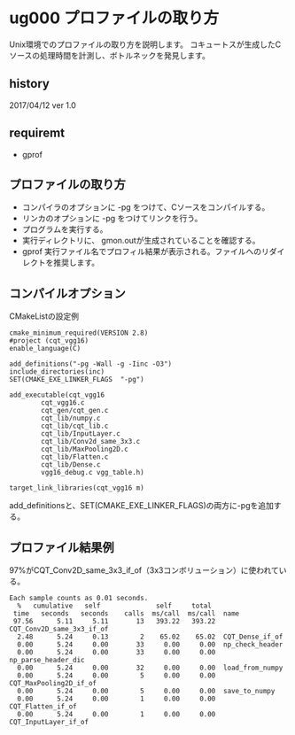 # ug000 プロファイルの取り方
Unix環境でのプロファイルの取り方を説明します。
コキュートスが生成したCソースの処理時間を計測し、ボトルネックを発見します。

## history
2017/04/12 ver 1.0

## requiremt
- gprof

## プロファイルの取り方
- コンパイラのオプションに -pg をつけて、Cソースをコンパイルする。
- リンカのオプションに -pg をつけてリンクを行う。
- プログラムを実行する。
- 実行ディレクトリに、 gmon.outが生成されていることを確認する。
- gprof 実行ファイル名でプロフィル結果が表示される。ファイルへのリダイレクトを推奨します。

## コンパイルオプション
CMakeListの設定例
```
cmake_minimum_required(VERSION 2.8)
#project (cqt_vgg16)
enable_language(C)

add_definitions("-pg -Wall -g -Iinc -O3")
include_directories(inc)
SET(CMAKE_EXE_LINKER_FLAGS  "-pg")

add_executable(cqt_vgg16
        cqt_vgg16.c
        cqt_gen/cqt_gen.c
        cqt_lib/numpy.c
        cqt_lib/cqt_lib.c
        cqt_lib/InputLayer.c
        cqt_lib/Conv2d_same_3x3.c
        cqt_lib/MaxPooling2D.c
        cqt_lib/Flatten.c
        cqt_lib/Dense.c
        vgg16_debug.c vgg_table.h)

target_link_libraries(cqt_vgg16 m)

```
add_definitionsと、SET(CMAKE_EXE_LINKER_FLAGS)の両方に-pgを追加する。

## プロファイル結果例
97%がCQT_Conv2D_same_3x3_if_of（3x3コンボリューション）に使われている。
```
Each sample counts as 0.01 seconds.
  %   cumulative   self              self     total
 time   seconds   seconds    calls  ms/call  ms/call  name
 97.56      5.11     5.11       13   393.22   393.22  CQT_Conv2D_same_3x3_if_of
  2.48      5.24     0.13        2    65.02    65.02  CQT_Dense_if_of
  0.00      5.24     0.00       33     0.00     0.00  np_check_header
  0.00      5.24     0.00       33     0.00     0.00  np_parse_header_dic
  0.00      5.24     0.00       32     0.00     0.00  load_from_numpy
  0.00      5.24     0.00        5     0.00     0.00  CQT_MaxPooling2D_if_of
  0.00      5.24     0.00        5     0.00     0.00  save_to_numpy
  0.00      5.24     0.00        1     0.00     0.00  CQT_Flatten_if_of
  0.00      5.24     0.00        1     0.00     0.00  CQT_InputLayer_if_of
```

